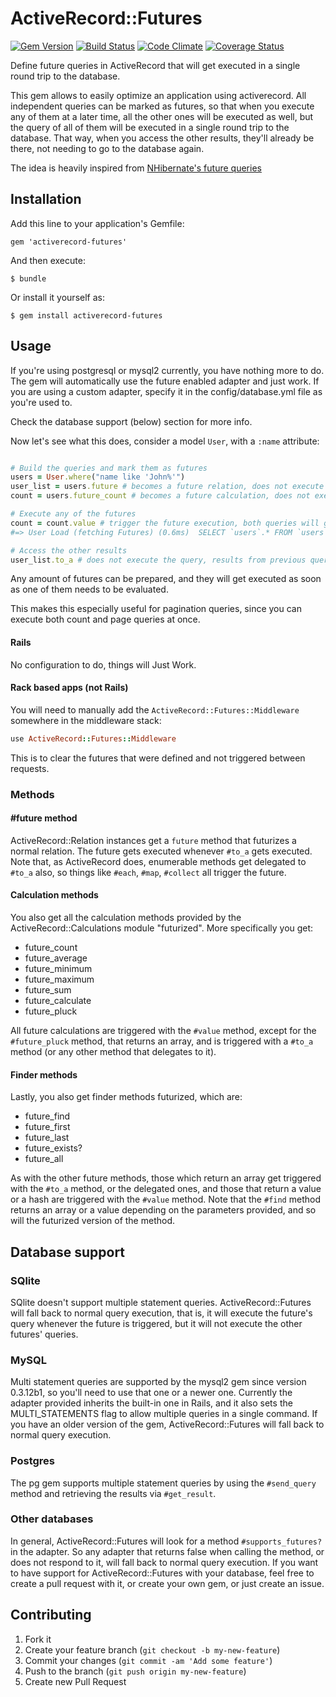 # ActiveRecord::Futures

[![Gem Version](https://badge.fury.io/rb/activerecord-futures.png)](http://badge.fury.io/rb/activerecord-futures)
[![Build Status](https://travis-ci.org/leoasis/activerecord-futures.png)](https://travis-ci.org/leoasis/activerecord-futures)
[![Code Climate](https://codeclimate.com/github/leoasis/activerecord-futures.png)](https://codeclimate.com/github/leoasis/activerecord-futures)
[![Coverage Status](https://coveralls.io/repos/leoasis/activerecord-futures/badge.png?branch=master)](https://coveralls.io/r/leoasis/activerecord-futures)


Define future queries in ActiveRecord that will get executed in a single round trip to the database.

This gem allows to easily optimize an application using activerecord. All
independent queries can be marked as futures, so that when you execute any of
them at a later time, all the other ones will be executed as well, but the query
of all of them will be executed in a single round trip to the database. That way,
when you access the other results, they'll already be there, not needing to go
to the database again.

The idea is heavily inspired from [NHibernate's future queries](http://ayende.com/blog/3979/nhibernate-futures)

## Installation

Add this line to your application's Gemfile:

    gem 'activerecord-futures'

And then execute:

    $ bundle

Or install it yourself as:

    $ gem install activerecord-futures

## Usage

If you're using postgresql or mysql2 currently, you have nothing more to do. The gem will automatically use the future enabled adapter and just work. If you are using a custom adapter, specify it in the config/database.yml file as you're used to.

Check the database support (below) section for more info.

Now let's see what this does, consider a model `User`, with a `:name` attribute:

```ruby

# Build the queries and mark them as futures
users = User.where("name like 'John%'")
user_list = users.future # becomes a future relation, does not execute the query.
count = users.future_count # becomes a future calculation, does not execute the query.

# Execute any of the futures
count = count.value # trigger the future execution, both queries will get executed in one round trip!
#=> User Load (fetching Futures) (0.6ms)  SELECT `users`.* FROM `users` WHERE (name like 'John%');SELECT COUNT(*) FROM `users` WHERE (name like 'John%')

# Access the other results
user_list.to_a # does not execute the query, results from previous query get loaded
```

Any amount of futures can be prepared, and they will get executed as soon as one of them needs to be evaluated.

This makes this especially useful for pagination queries, since you can execute
both count and page queries at once.

#### Rails

No configuration to do, things will Just Work.

#### Rack based apps (not Rails)

You will need to manually add the `ActiveRecord::Futures::Middleware` somewhere in the middleware stack:

```ruby
use ActiveRecord::Futures::Middleware
```

This is to clear the futures that were defined and not triggered between requests.

### Methods

#### #future method
ActiveRecord::Relation instances get a `future` method  that futurizes a normal
relation. The future gets executed whenever `#to_a` gets executed. Note that, as ActiveRecord does, enumerable methods get delegated to `#to_a` also,
so things like `#each`, `#map`, `#collect` all trigger the future.

#### Calculation methods
You also get all the calculation methods provided by the ActiveRecord::Calculations module
"futurized". More specifically you get:
* future_count
* future_average
* future_minimum
* future_maximum
* future_sum
* future_calculate
* future_pluck

All future
calculations are triggered with the `#value` method, except for the `#future_pluck` method, that returns an array, and is
triggered with a `#to_a` method (or any other method that delegates to it).

#### Finder methods

Lastly, you also get finder methods futurized, which are:

* future_find
* future_first
* future_last
* future_exists?
* future_all

As with the other future methods, those which return an array get triggered with
the `#to_a` method, or the delegated ones, and those that return a value or a hash
are triggered with the `#value` method. Note that the `#find` method returns an
array or a value depending on the parameters provided, and so will the futurized
version of the method.

## Database support

### SQlite

SQlite doesn't support multiple statement queries. ActiveRecord::Futures will fall back to normal query execution, that is,
it will execute the future's query whenever the future is triggered, but it will not execute the other futures' queries.

### MySQL

Multi statement queries are supported by the mysql2 gem since version 0.3.12b1, so you'll need to use that one or a newer
one.
Currently the adapter provided inherits the built-in one in Rails, and it also sets the MULTI_STATEMENTS flag to allow
multiple queries in a single command.
If you have an older version of the gem, ActiveRecord::Futures will fall back to normal query execution.

### Postgres

The pg gem supports multiple statement queries by using the `#send_query` method
and retrieving the results via `#get_result`.

### Other databases

In general, ActiveRecord::Futures will look for a method `#supports_futures?` in the adapter. So any adapter that returns
false when calling the method, or does not respond to it, will fall back to normal query execution.
If you want to have support for ActiveRecord::Futures with your database, feel free to create a pull request with it, or
create your own gem, or just create an issue.

## Contributing

1. Fork it
2. Create your feature branch (`git checkout -b my-new-feature`)
3. Commit your changes (`git commit -am 'Add some feature'`)
4. Push to the branch (`git push origin my-new-feature`)
5. Create new Pull Request

